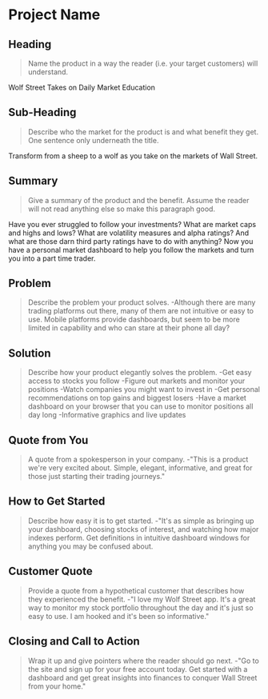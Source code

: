 # Project Name #

<!--
> This material was originally posted [here](http://www.quora.com/What-is-Amazons-approach-to-product-development-and-product-management). It is reproduced here for posterities sake.

There is an approach called "working backwards" that is widely used at Amazon. They work backwards from the customer, rather than starting with an idea for a product and trying to bolt customers onto it. While working backwards can be applied to any specific product decision, using this approach is especially important when developing new products or features.

For new initiatives a product manager typically starts by writing an internal press release announcing the finished product. The target audience for the press release is the new/updated product's customers, which can be retail customers or internal users of a tool or technology. Internal press releases are centered around the customer problem, how current solutions (internal or external) fail, and how the new product will blow away existing solutions.

If the benefits listed don't sound very interesting or exciting to customers, then perhaps they're not (and shouldn't be built). Instead, the product manager should keep iterating on the press release until they've come up with benefits that actually sound like benefits. Iterating on a press release is a lot less expensive than iterating on the product itself (and quicker!).

If the press release is more than a page and a half, it is probably too long. Keep it simple. 3-4 sentences for most paragraphs. Cut out the fat. Don't make it into a spec. You can accompany the press release with a FAQ that answers all of the other business or execution questions so the press release can stay focused on what the customer gets. My rule of thumb is that if the press release is hard to write, then the product is probably going to suck. Keep working at it until the outline for each paragraph flows.

Oh, and I also like to write press-releases in what I call "Oprah-speak" for mainstream consumer products. Imagine you're sitting on Oprah's couch and have just explained the product to her, and then you listen as she explains it to her audience. That's "Oprah-speak", not "Geek-speak".

Once the project moves into development, the press release can be used as a touchstone; a guiding light. The product team can ask themselves, "Are we building what is in the press release?" If they find they're spending time building things that aren't in the press release (overbuilding), they need to ask themselves why. This keeps product development focused on achieving the customer benefits and not building extraneous stuff that takes longer to build, takes resources to maintain, and doesn't provide real customer benefit (at least not enough to warrant inclusion in the press release).
 -->

## Heading ##
  > Name the product in a way the reader (i.e. your target customers) will understand.

  Wolf Street Takes on Daily Market Education

## Sub-Heading ##
  > Describe who the market for the product is and what benefit they get. One sentence only underneath the title.

  Transform from a sheep to a wolf as you take on the markets of Wall Street.

## Summary ##
  > Give a summary of the product and the benefit. Assume the reader will not read anything else so make this paragraph good.

  Have you ever struggled to follow your investments? What are market caps and highs and lows? What are volatility measures and alpha ratings? And what are those darn third party ratings have to do with anything? Now you have a personal market dashboard to help you follow the markets and turn you into a part time trader.

## Problem ##
  > Describe the problem your product solves.
  -Although there are many trading platforms out there, many of them are not intuitive or easy to use. Mobile platforms provide dashboards, but seem to be more limited in capability and who can stare at their phone all day?

## Solution ##
  > Describe how your product elegantly solves the problem.
  -Get easy access to stocks you follow
  -Figure out markets and monitor your positions
  -Watch companies you might want to invest in
  -Get personal recommendations on top gains and biggest losers
  -Have a market dashboard on your browser that you can use to monitor positions all day long
  -Informative graphics and live updates

## Quote from You ##
  > A quote from a spokesperson in your company.
  -"This is a  product we're very excited about. Simple, elegant, informative, and great for those just starting their trading journeys."

## How to Get Started ##
  > Describe how easy it is to get started.
  -"It's as simple as bringing up your dashboard, choosing stocks of interest, and watching how major indexes perform. Get definitions in intuitive dashboard windows for anything you may be confused about.

## Customer Quote ##
  > Provide a quote from a hypothetical customer that describes how they experienced the benefit.
  -"I love my Wolf Street app. It's a great way to monitor my stock portfolio throughout the day and it's just so easy to use. I am hooked and it's been so informative."

## Closing and Call to Action ##
  > Wrap it up and give pointers where the reader should go next.
  -"Go to the site and sign up for your free account today. Get started with a dashboard and get great insights into finances to conquer Wall Street from your home."
